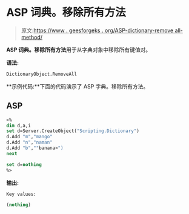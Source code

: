 # ASP 词典。移除所有方法

> 原文:[https://www . geesforgeks . org/ASP-dictionary-remove all-method/](https://www.geeksforgeeks.org/asp-dictionary-removeall-method/)

**ASP 词典。移除所有方法**用于从字典对象中移除所有键值对。

**语法:**

```vb
DictionaryObject.RemoveAll
```

**示例代码:**下面的代码演示了 ASP 字典。移除所有方法。

## ASP

```vb
<%
dim d,a,i
set d=Server.CreateObject("Scripting.Dictionary")
d.Add "m","mango"
d.Add "n","naman"
d.Add "b",""banana>")
next

set d=nothing
%>
```

**输出:**

```vb
Key values:

(nothing)
```